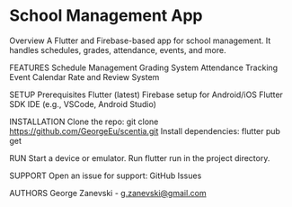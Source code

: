 # **School Management App**

Overview
A Flutter and Firebase-based app for school management. It handles schedules, grades, attendance, events, and more.

FEATURES
Schedule Management
Grading System
Attendance Tracking
Event Calendar
Rate and Review System

SETUP
Prerequisites
Flutter (latest)
Firebase setup for Android/iOS
Flutter SDK IDE (e.g., VSCode, Android Studio)

INSTALLATION
Clone the repo: git clone https://github.com/GeorgeEu/scentia.git
Install dependencies: flutter pub get

RUN
Start a device or emulator.
Run flutter run in the project directory.

SUPPORT
Open an issue for support: GitHub Issues

AUTHORS
George Zanevski - g.zanevski@gmail.com
